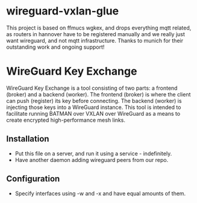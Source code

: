 # wireguard-vxlan-glue

This project is based on ffmucs wgkex, and drops everything mqtt related, as routers in hannover have to be registered manually and we really just want wireguard, and not mqtt infrastructure.
Thanks to munich for their outstanding work and ongoing support!

# WireGuard Key Exchange

WireGuard Key Exchange is a tool consisting of two parts: a frontend (broker) and a backend (worker). The frontend (broker) is where the client can push (register) its key before connecting. The backend (worker) is injecting those keys into a WireGuard instance.
This tool is intended to facilitate running BATMAN over VXLAN over WireGuard as a means to create encrypted high-performance mesh links.

## Installation

* Put this file on a server, and run it using a service - indefinitely.
* Have another daemon adding wireguard peers from our repo.

## Configuration

* Specify interfaces using -w and -x and have equal amounts of them.


